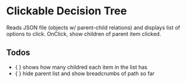 # Clickable Decision Tree

Reads JSON file (objects w/ parent-child relations) and displays list of options to click. OnClick, show children of parent item clicked.

## Todos
- { } shows how many childred each item in the list has
- { } hide parent list and show breadcrumbs of path so far
